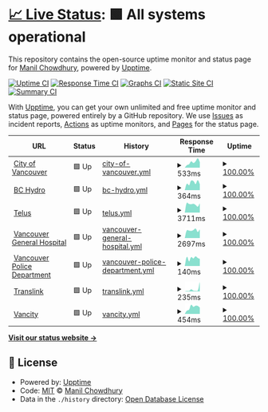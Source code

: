 # [📈 Live Status](https://demo.upptime.js.org): <!--live status--> **🟩 All systems operational**

This repository contains the open-source uptime monitor and status page for [Manil Chowdhury](https://manil.xyz), powered by [Upptime](https://github.com/upptime/upptime).

[![Uptime CI](https://github.com/keywordnew/scaling-robot/workflows/Uptime%20CI/badge.svg)](https://github.com/keywordnew/scaling-robot/actions?query=workflow%3A%22Uptime+CI%22)
[![Response Time CI](https://github.com/keywordnew/scaling-robot/workflows/Response%20Time%20CI/badge.svg)](https://github.com/keywordnew/scaling-robot/actions?query=workflow%3A%22Response+Time+CI%22)
[![Graphs CI](https://github.com/keywordnew/scaling-robot/workflows/Graphs%20CI/badge.svg)](https://github.com/keywordnew/scaling-robot/actions?query=workflow%3A%22Graphs+CI%22)
[![Static Site CI](https://github.com/keywordnew/scaling-robot/workflows/Static%20Site%20CI/badge.svg)](https://github.com/keywordnew/scaling-robot/actions?query=workflow%3A%22Static+Site+CI%22)
[![Summary CI](https://github.com/keywordnew/scaling-robot/workflows/Summary%20CI/badge.svg)](https://github.com/keywordnew/scaling-robot/actions?query=workflow%3A%22Summary+CI%22)

With [Upptime](https://upptime.js.org), you can get your own unlimited and free uptime monitor and status page, powered entirely by a GitHub repository. We use [Issues](https://github.com/keywordnew/scaling-robot/issues) as incident reports, [Actions](https://github.com/keywordnew/scaling-robot/actions) as uptime monitors, and [Pages](https://demo.upptime.js.org) for the status page.

<!--start: status pages-->
<!-- This summary is generated by Upptime (https://github.com/upptime/upptime) -->
<!-- Do not edit this manually, your changes will be overwritten -->
<!-- prettier-ignore -->
| URL | Status | History | Response Time | Uptime |
| --- | ------ | ------- | ------------- | ------ |
| <img alt="" src="https://nilspace.xyz/content/images/2023/05/water.png" height="13"> [City of Vancouver](https://vancouver.ca/home-property-development/water-treatment.aspx) | 🟩 Up | [city-of-vancouver.yml](https://github.com/neighbourhood-cyber/scaling-robot/commits/HEAD/history/city-of-vancouver.yml) | <details><summary><img alt="Response time graph" src="./graphs/city-of-vancouver/response-time-week.png" height="20"> 533ms</summary><br><a href="https://keywordnew.github.io/scaling-robot/history/city-of-vancouver"><img alt="Response time 526" src="https://img.shields.io/endpoint?url=https%3A%2F%2Fraw.githubusercontent.com%2Fneighbourhood-cyber%2Fscaling-robot%2FHEAD%2Fapi%2Fcity-of-vancouver%2Fresponse-time.json"></a><br><a href="https://keywordnew.github.io/scaling-robot/history/city-of-vancouver"><img alt="24-hour response time 539" src="https://img.shields.io/endpoint?url=https%3A%2F%2Fraw.githubusercontent.com%2Fneighbourhood-cyber%2Fscaling-robot%2FHEAD%2Fapi%2Fcity-of-vancouver%2Fresponse-time-day.json"></a><br><a href="https://keywordnew.github.io/scaling-robot/history/city-of-vancouver"><img alt="7-day response time 533" src="https://img.shields.io/endpoint?url=https%3A%2F%2Fraw.githubusercontent.com%2Fneighbourhood-cyber%2Fscaling-robot%2FHEAD%2Fapi%2Fcity-of-vancouver%2Fresponse-time-week.json"></a><br><a href="https://keywordnew.github.io/scaling-robot/history/city-of-vancouver"><img alt="30-day response time 526" src="https://img.shields.io/endpoint?url=https%3A%2F%2Fraw.githubusercontent.com%2Fneighbourhood-cyber%2Fscaling-robot%2FHEAD%2Fapi%2Fcity-of-vancouver%2Fresponse-time-month.json"></a><br><a href="https://keywordnew.github.io/scaling-robot/history/city-of-vancouver"><img alt="1-year response time 526" src="https://img.shields.io/endpoint?url=https%3A%2F%2Fraw.githubusercontent.com%2Fneighbourhood-cyber%2Fscaling-robot%2FHEAD%2Fapi%2Fcity-of-vancouver%2Fresponse-time-year.json"></a></details> | <details><summary><a href="https://keywordnew.github.io/scaling-robot/history/city-of-vancouver">100.00%</a></summary><a href="https://keywordnew.github.io/scaling-robot/history/city-of-vancouver"><img alt="All-time uptime 100.00%" src="https://img.shields.io/endpoint?url=https%3A%2F%2Fraw.githubusercontent.com%2Fneighbourhood-cyber%2Fscaling-robot%2FHEAD%2Fapi%2Fcity-of-vancouver%2Fuptime.json"></a><br><a href="https://keywordnew.github.io/scaling-robot/history/city-of-vancouver"><img alt="24-hour uptime 100.00%" src="https://img.shields.io/endpoint?url=https%3A%2F%2Fraw.githubusercontent.com%2Fneighbourhood-cyber%2Fscaling-robot%2FHEAD%2Fapi%2Fcity-of-vancouver%2Fuptime-day.json"></a><br><a href="https://keywordnew.github.io/scaling-robot/history/city-of-vancouver"><img alt="7-day uptime 100.00%" src="https://img.shields.io/endpoint?url=https%3A%2F%2Fraw.githubusercontent.com%2Fneighbourhood-cyber%2Fscaling-robot%2FHEAD%2Fapi%2Fcity-of-vancouver%2Fuptime-week.json"></a><br><a href="https://keywordnew.github.io/scaling-robot/history/city-of-vancouver"><img alt="30-day uptime 100.00%" src="https://img.shields.io/endpoint?url=https%3A%2F%2Fraw.githubusercontent.com%2Fneighbourhood-cyber%2Fscaling-robot%2FHEAD%2Fapi%2Fcity-of-vancouver%2Fuptime-month.json"></a><br><a href="https://keywordnew.github.io/scaling-robot/history/city-of-vancouver"><img alt="1-year uptime 100.00%" src="https://img.shields.io/endpoint?url=https%3A%2F%2Fraw.githubusercontent.com%2Fneighbourhood-cyber%2Fscaling-robot%2FHEAD%2Fapi%2Fcity-of-vancouver%2Fuptime-year.json"></a></details>
| <img alt="" src="https://nilspace.xyz/content/images/2023/05/power-1.png" height="13"> [BC Hydro](https://www.bchydro.com/) | 🟩 Up | [bc-hydro.yml](https://github.com/neighbourhood-cyber/scaling-robot/commits/HEAD/history/bc-hydro.yml) | <details><summary><img alt="Response time graph" src="./graphs/bc-hydro/response-time-week.png" height="20"> 364ms</summary><br><a href="https://keywordnew.github.io/scaling-robot/history/bc-hydro"><img alt="Response time 428" src="https://img.shields.io/endpoint?url=https%3A%2F%2Fraw.githubusercontent.com%2Fneighbourhood-cyber%2Fscaling-robot%2FHEAD%2Fapi%2Fbc-hydro%2Fresponse-time.json"></a><br><a href="https://keywordnew.github.io/scaling-robot/history/bc-hydro"><img alt="24-hour response time 289" src="https://img.shields.io/endpoint?url=https%3A%2F%2Fraw.githubusercontent.com%2Fneighbourhood-cyber%2Fscaling-robot%2FHEAD%2Fapi%2Fbc-hydro%2Fresponse-time-day.json"></a><br><a href="https://keywordnew.github.io/scaling-robot/history/bc-hydro"><img alt="7-day response time 364" src="https://img.shields.io/endpoint?url=https%3A%2F%2Fraw.githubusercontent.com%2Fneighbourhood-cyber%2Fscaling-robot%2FHEAD%2Fapi%2Fbc-hydro%2Fresponse-time-week.json"></a><br><a href="https://keywordnew.github.io/scaling-robot/history/bc-hydro"><img alt="30-day response time 428" src="https://img.shields.io/endpoint?url=https%3A%2F%2Fraw.githubusercontent.com%2Fneighbourhood-cyber%2Fscaling-robot%2FHEAD%2Fapi%2Fbc-hydro%2Fresponse-time-month.json"></a><br><a href="https://keywordnew.github.io/scaling-robot/history/bc-hydro"><img alt="1-year response time 428" src="https://img.shields.io/endpoint?url=https%3A%2F%2Fraw.githubusercontent.com%2Fneighbourhood-cyber%2Fscaling-robot%2FHEAD%2Fapi%2Fbc-hydro%2Fresponse-time-year.json"></a></details> | <details><summary><a href="https://keywordnew.github.io/scaling-robot/history/bc-hydro">100.00%</a></summary><a href="https://keywordnew.github.io/scaling-robot/history/bc-hydro"><img alt="All-time uptime 100.00%" src="https://img.shields.io/endpoint?url=https%3A%2F%2Fraw.githubusercontent.com%2Fneighbourhood-cyber%2Fscaling-robot%2FHEAD%2Fapi%2Fbc-hydro%2Fuptime.json"></a><br><a href="https://keywordnew.github.io/scaling-robot/history/bc-hydro"><img alt="24-hour uptime 100.00%" src="https://img.shields.io/endpoint?url=https%3A%2F%2Fraw.githubusercontent.com%2Fneighbourhood-cyber%2Fscaling-robot%2FHEAD%2Fapi%2Fbc-hydro%2Fuptime-day.json"></a><br><a href="https://keywordnew.github.io/scaling-robot/history/bc-hydro"><img alt="7-day uptime 100.00%" src="https://img.shields.io/endpoint?url=https%3A%2F%2Fraw.githubusercontent.com%2Fneighbourhood-cyber%2Fscaling-robot%2FHEAD%2Fapi%2Fbc-hydro%2Fuptime-week.json"></a><br><a href="https://keywordnew.github.io/scaling-robot/history/bc-hydro"><img alt="30-day uptime 100.00%" src="https://img.shields.io/endpoint?url=https%3A%2F%2Fraw.githubusercontent.com%2Fneighbourhood-cyber%2Fscaling-robot%2FHEAD%2Fapi%2Fbc-hydro%2Fuptime-month.json"></a><br><a href="https://keywordnew.github.io/scaling-robot/history/bc-hydro"><img alt="1-year uptime 100.00%" src="https://img.shields.io/endpoint?url=https%3A%2F%2Fraw.githubusercontent.com%2Fneighbourhood-cyber%2Fscaling-robot%2FHEAD%2Fapi%2Fbc-hydro%2Fuptime-year.json"></a></details>
| <img alt="" src="https://nilspace.xyz/content/images/2023/05/communication.png" height="13"> [Telus](https://www.telus.com/en) | 🟩 Up | [telus.yml](https://github.com/neighbourhood-cyber/scaling-robot/commits/HEAD/history/telus.yml) | <details><summary><img alt="Response time graph" src="./graphs/telus/response-time-week.png" height="20"> 3711ms</summary><br><a href="https://keywordnew.github.io/scaling-robot/history/telus"><img alt="Response time 2849" src="https://img.shields.io/endpoint?url=https%3A%2F%2Fraw.githubusercontent.com%2Fneighbourhood-cyber%2Fscaling-robot%2FHEAD%2Fapi%2Ftelus%2Fresponse-time.json"></a><br><a href="https://keywordnew.github.io/scaling-robot/history/telus"><img alt="24-hour response time 4083" src="https://img.shields.io/endpoint?url=https%3A%2F%2Fraw.githubusercontent.com%2Fneighbourhood-cyber%2Fscaling-robot%2FHEAD%2Fapi%2Ftelus%2Fresponse-time-day.json"></a><br><a href="https://keywordnew.github.io/scaling-robot/history/telus"><img alt="7-day response time 3711" src="https://img.shields.io/endpoint?url=https%3A%2F%2Fraw.githubusercontent.com%2Fneighbourhood-cyber%2Fscaling-robot%2FHEAD%2Fapi%2Ftelus%2Fresponse-time-week.json"></a><br><a href="https://keywordnew.github.io/scaling-robot/history/telus"><img alt="30-day response time 2849" src="https://img.shields.io/endpoint?url=https%3A%2F%2Fraw.githubusercontent.com%2Fneighbourhood-cyber%2Fscaling-robot%2FHEAD%2Fapi%2Ftelus%2Fresponse-time-month.json"></a><br><a href="https://keywordnew.github.io/scaling-robot/history/telus"><img alt="1-year response time 2849" src="https://img.shields.io/endpoint?url=https%3A%2F%2Fraw.githubusercontent.com%2Fneighbourhood-cyber%2Fscaling-robot%2FHEAD%2Fapi%2Ftelus%2Fresponse-time-year.json"></a></details> | <details><summary><a href="https://keywordnew.github.io/scaling-robot/history/telus">100.00%</a></summary><a href="https://keywordnew.github.io/scaling-robot/history/telus"><img alt="All-time uptime 100.00%" src="https://img.shields.io/endpoint?url=https%3A%2F%2Fraw.githubusercontent.com%2Fneighbourhood-cyber%2Fscaling-robot%2FHEAD%2Fapi%2Ftelus%2Fuptime.json"></a><br><a href="https://keywordnew.github.io/scaling-robot/history/telus"><img alt="24-hour uptime 100.00%" src="https://img.shields.io/endpoint?url=https%3A%2F%2Fraw.githubusercontent.com%2Fneighbourhood-cyber%2Fscaling-robot%2FHEAD%2Fapi%2Ftelus%2Fuptime-day.json"></a><br><a href="https://keywordnew.github.io/scaling-robot/history/telus"><img alt="7-day uptime 100.00%" src="https://img.shields.io/endpoint?url=https%3A%2F%2Fraw.githubusercontent.com%2Fneighbourhood-cyber%2Fscaling-robot%2FHEAD%2Fapi%2Ftelus%2Fuptime-week.json"></a><br><a href="https://keywordnew.github.io/scaling-robot/history/telus"><img alt="30-day uptime 100.00%" src="https://img.shields.io/endpoint?url=https%3A%2F%2Fraw.githubusercontent.com%2Fneighbourhood-cyber%2Fscaling-robot%2FHEAD%2Fapi%2Ftelus%2Fuptime-month.json"></a><br><a href="https://keywordnew.github.io/scaling-robot/history/telus"><img alt="1-year uptime 100.00%" src="https://img.shields.io/endpoint?url=https%3A%2F%2Fraw.githubusercontent.com%2Fneighbourhood-cyber%2Fscaling-robot%2FHEAD%2Fapi%2Ftelus%2Fuptime-year.json"></a></details>
| <img alt="" src="https://nilspace.xyz/content/images/2023/05/hospital.png" height="13"> [Vancouver General Hospital](https://www.vch.ca/en/location/vancouver-general-hospital) | 🟩 Up | [vancouver-general-hospital.yml](https://github.com/neighbourhood-cyber/scaling-robot/commits/HEAD/history/vancouver-general-hospital.yml) | <details><summary><img alt="Response time graph" src="./graphs/vancouver-general-hospital/response-time-week.png" height="20"> 2697ms</summary><br><a href="https://keywordnew.github.io/scaling-robot/history/vancouver-general-hospital"><img alt="Response time 2547" src="https://img.shields.io/endpoint?url=https%3A%2F%2Fraw.githubusercontent.com%2Fneighbourhood-cyber%2Fscaling-robot%2FHEAD%2Fapi%2Fvancouver-general-hospital%2Fresponse-time.json"></a><br><a href="https://keywordnew.github.io/scaling-robot/history/vancouver-general-hospital"><img alt="24-hour response time 2962" src="https://img.shields.io/endpoint?url=https%3A%2F%2Fraw.githubusercontent.com%2Fneighbourhood-cyber%2Fscaling-robot%2FHEAD%2Fapi%2Fvancouver-general-hospital%2Fresponse-time-day.json"></a><br><a href="https://keywordnew.github.io/scaling-robot/history/vancouver-general-hospital"><img alt="7-day response time 2697" src="https://img.shields.io/endpoint?url=https%3A%2F%2Fraw.githubusercontent.com%2Fneighbourhood-cyber%2Fscaling-robot%2FHEAD%2Fapi%2Fvancouver-general-hospital%2Fresponse-time-week.json"></a><br><a href="https://keywordnew.github.io/scaling-robot/history/vancouver-general-hospital"><img alt="30-day response time 2547" src="https://img.shields.io/endpoint?url=https%3A%2F%2Fraw.githubusercontent.com%2Fneighbourhood-cyber%2Fscaling-robot%2FHEAD%2Fapi%2Fvancouver-general-hospital%2Fresponse-time-month.json"></a><br><a href="https://keywordnew.github.io/scaling-robot/history/vancouver-general-hospital"><img alt="1-year response time 2547" src="https://img.shields.io/endpoint?url=https%3A%2F%2Fraw.githubusercontent.com%2Fneighbourhood-cyber%2Fscaling-robot%2FHEAD%2Fapi%2Fvancouver-general-hospital%2Fresponse-time-year.json"></a></details> | <details><summary><a href="https://keywordnew.github.io/scaling-robot/history/vancouver-general-hospital">100.00%</a></summary><a href="https://keywordnew.github.io/scaling-robot/history/vancouver-general-hospital"><img alt="All-time uptime 99.98%" src="https://img.shields.io/endpoint?url=https%3A%2F%2Fraw.githubusercontent.com%2Fneighbourhood-cyber%2Fscaling-robot%2FHEAD%2Fapi%2Fvancouver-general-hospital%2Fuptime.json"></a><br><a href="https://keywordnew.github.io/scaling-robot/history/vancouver-general-hospital"><img alt="24-hour uptime 100.00%" src="https://img.shields.io/endpoint?url=https%3A%2F%2Fraw.githubusercontent.com%2Fneighbourhood-cyber%2Fscaling-robot%2FHEAD%2Fapi%2Fvancouver-general-hospital%2Fuptime-day.json"></a><br><a href="https://keywordnew.github.io/scaling-robot/history/vancouver-general-hospital"><img alt="7-day uptime 100.00%" src="https://img.shields.io/endpoint?url=https%3A%2F%2Fraw.githubusercontent.com%2Fneighbourhood-cyber%2Fscaling-robot%2FHEAD%2Fapi%2Fvancouver-general-hospital%2Fuptime-week.json"></a><br><a href="https://keywordnew.github.io/scaling-robot/history/vancouver-general-hospital"><img alt="30-day uptime 99.98%" src="https://img.shields.io/endpoint?url=https%3A%2F%2Fraw.githubusercontent.com%2Fneighbourhood-cyber%2Fscaling-robot%2FHEAD%2Fapi%2Fvancouver-general-hospital%2Fuptime-month.json"></a><br><a href="https://keywordnew.github.io/scaling-robot/history/vancouver-general-hospital"><img alt="1-year uptime 99.98%" src="https://img.shields.io/endpoint?url=https%3A%2F%2Fraw.githubusercontent.com%2Fneighbourhood-cyber%2Fscaling-robot%2FHEAD%2Fapi%2Fvancouver-general-hospital%2Fuptime-year.json"></a></details>
| <img alt="" src="https://nilspace.xyz/content/images/2023/05/emergency.png" height="13"> [Vancouver Police Department](https://vpd.ca/report-a-crime/) | 🟩 Up | [vancouver-police-department.yml](https://github.com/neighbourhood-cyber/scaling-robot/commits/HEAD/history/vancouver-police-department.yml) | <details><summary><img alt="Response time graph" src="./graphs/vancouver-police-department/response-time-week.png" height="20"> 140ms</summary><br><a href="https://keywordnew.github.io/scaling-robot/history/vancouver-police-department"><img alt="Response time 185" src="https://img.shields.io/endpoint?url=https%3A%2F%2Fraw.githubusercontent.com%2Fneighbourhood-cyber%2Fscaling-robot%2FHEAD%2Fapi%2Fvancouver-police-department%2Fresponse-time.json"></a><br><a href="https://keywordnew.github.io/scaling-robot/history/vancouver-police-department"><img alt="24-hour response time 127" src="https://img.shields.io/endpoint?url=https%3A%2F%2Fraw.githubusercontent.com%2Fneighbourhood-cyber%2Fscaling-robot%2FHEAD%2Fapi%2Fvancouver-police-department%2Fresponse-time-day.json"></a><br><a href="https://keywordnew.github.io/scaling-robot/history/vancouver-police-department"><img alt="7-day response time 140" src="https://img.shields.io/endpoint?url=https%3A%2F%2Fraw.githubusercontent.com%2Fneighbourhood-cyber%2Fscaling-robot%2FHEAD%2Fapi%2Fvancouver-police-department%2Fresponse-time-week.json"></a><br><a href="https://keywordnew.github.io/scaling-robot/history/vancouver-police-department"><img alt="30-day response time 185" src="https://img.shields.io/endpoint?url=https%3A%2F%2Fraw.githubusercontent.com%2Fneighbourhood-cyber%2Fscaling-robot%2FHEAD%2Fapi%2Fvancouver-police-department%2Fresponse-time-month.json"></a><br><a href="https://keywordnew.github.io/scaling-robot/history/vancouver-police-department"><img alt="1-year response time 185" src="https://img.shields.io/endpoint?url=https%3A%2F%2Fraw.githubusercontent.com%2Fneighbourhood-cyber%2Fscaling-robot%2FHEAD%2Fapi%2Fvancouver-police-department%2Fresponse-time-year.json"></a></details> | <details><summary><a href="https://keywordnew.github.io/scaling-robot/history/vancouver-police-department">100.00%</a></summary><a href="https://keywordnew.github.io/scaling-robot/history/vancouver-police-department"><img alt="All-time uptime 100.00%" src="https://img.shields.io/endpoint?url=https%3A%2F%2Fraw.githubusercontent.com%2Fneighbourhood-cyber%2Fscaling-robot%2FHEAD%2Fapi%2Fvancouver-police-department%2Fuptime.json"></a><br><a href="https://keywordnew.github.io/scaling-robot/history/vancouver-police-department"><img alt="24-hour uptime 100.00%" src="https://img.shields.io/endpoint?url=https%3A%2F%2Fraw.githubusercontent.com%2Fneighbourhood-cyber%2Fscaling-robot%2FHEAD%2Fapi%2Fvancouver-police-department%2Fuptime-day.json"></a><br><a href="https://keywordnew.github.io/scaling-robot/history/vancouver-police-department"><img alt="7-day uptime 100.00%" src="https://img.shields.io/endpoint?url=https%3A%2F%2Fraw.githubusercontent.com%2Fneighbourhood-cyber%2Fscaling-robot%2FHEAD%2Fapi%2Fvancouver-police-department%2Fuptime-week.json"></a><br><a href="https://keywordnew.github.io/scaling-robot/history/vancouver-police-department"><img alt="30-day uptime 100.00%" src="https://img.shields.io/endpoint?url=https%3A%2F%2Fraw.githubusercontent.com%2Fneighbourhood-cyber%2Fscaling-robot%2FHEAD%2Fapi%2Fvancouver-police-department%2Fuptime-month.json"></a><br><a href="https://keywordnew.github.io/scaling-robot/history/vancouver-police-department"><img alt="1-year uptime 100.00%" src="https://img.shields.io/endpoint?url=https%3A%2F%2Fraw.githubusercontent.com%2Fneighbourhood-cyber%2Fscaling-robot%2FHEAD%2Fapi%2Fvancouver-police-department%2Fuptime-year.json"></a></details>
| <img alt="" src="https://nilspace.xyz/content/images/2023/05/transportation-1.png" height="13"> [Translink](https://www.translink.ca/) | 🟩 Up | [translink.yml](https://github.com/neighbourhood-cyber/scaling-robot/commits/HEAD/history/translink.yml) | <details><summary><img alt="Response time graph" src="./graphs/translink/response-time-week.png" height="20"> 235ms</summary><br><a href="https://keywordnew.github.io/scaling-robot/history/translink"><img alt="Response time 213" src="https://img.shields.io/endpoint?url=https%3A%2F%2Fraw.githubusercontent.com%2Fneighbourhood-cyber%2Fscaling-robot%2FHEAD%2Fapi%2Ftranslink%2Fresponse-time.json"></a><br><a href="https://keywordnew.github.io/scaling-robot/history/translink"><img alt="24-hour response time 1105" src="https://img.shields.io/endpoint?url=https%3A%2F%2Fraw.githubusercontent.com%2Fneighbourhood-cyber%2Fscaling-robot%2FHEAD%2Fapi%2Ftranslink%2Fresponse-time-day.json"></a><br><a href="https://keywordnew.github.io/scaling-robot/history/translink"><img alt="7-day response time 235" src="https://img.shields.io/endpoint?url=https%3A%2F%2Fraw.githubusercontent.com%2Fneighbourhood-cyber%2Fscaling-robot%2FHEAD%2Fapi%2Ftranslink%2Fresponse-time-week.json"></a><br><a href="https://keywordnew.github.io/scaling-robot/history/translink"><img alt="30-day response time 213" src="https://img.shields.io/endpoint?url=https%3A%2F%2Fraw.githubusercontent.com%2Fneighbourhood-cyber%2Fscaling-robot%2FHEAD%2Fapi%2Ftranslink%2Fresponse-time-month.json"></a><br><a href="https://keywordnew.github.io/scaling-robot/history/translink"><img alt="1-year response time 213" src="https://img.shields.io/endpoint?url=https%3A%2F%2Fraw.githubusercontent.com%2Fneighbourhood-cyber%2Fscaling-robot%2FHEAD%2Fapi%2Ftranslink%2Fresponse-time-year.json"></a></details> | <details><summary><a href="https://keywordnew.github.io/scaling-robot/history/translink">100.00%</a></summary><a href="https://keywordnew.github.io/scaling-robot/history/translink"><img alt="All-time uptime 100.00%" src="https://img.shields.io/endpoint?url=https%3A%2F%2Fraw.githubusercontent.com%2Fneighbourhood-cyber%2Fscaling-robot%2FHEAD%2Fapi%2Ftranslink%2Fuptime.json"></a><br><a href="https://keywordnew.github.io/scaling-robot/history/translink"><img alt="24-hour uptime 100.00%" src="https://img.shields.io/endpoint?url=https%3A%2F%2Fraw.githubusercontent.com%2Fneighbourhood-cyber%2Fscaling-robot%2FHEAD%2Fapi%2Ftranslink%2Fuptime-day.json"></a><br><a href="https://keywordnew.github.io/scaling-robot/history/translink"><img alt="7-day uptime 100.00%" src="https://img.shields.io/endpoint?url=https%3A%2F%2Fraw.githubusercontent.com%2Fneighbourhood-cyber%2Fscaling-robot%2FHEAD%2Fapi%2Ftranslink%2Fuptime-week.json"></a><br><a href="https://keywordnew.github.io/scaling-robot/history/translink"><img alt="30-day uptime 100.00%" src="https://img.shields.io/endpoint?url=https%3A%2F%2Fraw.githubusercontent.com%2Fneighbourhood-cyber%2Fscaling-robot%2FHEAD%2Fapi%2Ftranslink%2Fuptime-month.json"></a><br><a href="https://keywordnew.github.io/scaling-robot/history/translink"><img alt="1-year uptime 100.00%" src="https://img.shields.io/endpoint?url=https%3A%2F%2Fraw.githubusercontent.com%2Fneighbourhood-cyber%2Fscaling-robot%2FHEAD%2Fapi%2Ftranslink%2Fuptime-year.json"></a></details>
| <img alt="" src="https://nilspace.xyz/content/images/2023/05/payment.png" height="13"> [Vancity](https://www.vancity.com/) | 🟩 Up | [vancity.yml](https://github.com/neighbourhood-cyber/scaling-robot/commits/HEAD/history/vancity.yml) | <details><summary><img alt="Response time graph" src="./graphs/vancity/response-time-week.png" height="20"> 454ms</summary><br><a href="https://keywordnew.github.io/scaling-robot/history/vancity"><img alt="Response time 513" src="https://img.shields.io/endpoint?url=https%3A%2F%2Fraw.githubusercontent.com%2Fneighbourhood-cyber%2Fscaling-robot%2FHEAD%2Fapi%2Fvancity%2Fresponse-time.json"></a><br><a href="https://keywordnew.github.io/scaling-robot/history/vancity"><img alt="24-hour response time 433" src="https://img.shields.io/endpoint?url=https%3A%2F%2Fraw.githubusercontent.com%2Fneighbourhood-cyber%2Fscaling-robot%2FHEAD%2Fapi%2Fvancity%2Fresponse-time-day.json"></a><br><a href="https://keywordnew.github.io/scaling-robot/history/vancity"><img alt="7-day response time 454" src="https://img.shields.io/endpoint?url=https%3A%2F%2Fraw.githubusercontent.com%2Fneighbourhood-cyber%2Fscaling-robot%2FHEAD%2Fapi%2Fvancity%2Fresponse-time-week.json"></a><br><a href="https://keywordnew.github.io/scaling-robot/history/vancity"><img alt="30-day response time 513" src="https://img.shields.io/endpoint?url=https%3A%2F%2Fraw.githubusercontent.com%2Fneighbourhood-cyber%2Fscaling-robot%2FHEAD%2Fapi%2Fvancity%2Fresponse-time-month.json"></a><br><a href="https://keywordnew.github.io/scaling-robot/history/vancity"><img alt="1-year response time 513" src="https://img.shields.io/endpoint?url=https%3A%2F%2Fraw.githubusercontent.com%2Fneighbourhood-cyber%2Fscaling-robot%2FHEAD%2Fapi%2Fvancity%2Fresponse-time-year.json"></a></details> | <details><summary><a href="https://keywordnew.github.io/scaling-robot/history/vancity">100.00%</a></summary><a href="https://keywordnew.github.io/scaling-robot/history/vancity"><img alt="All-time uptime 100.00%" src="https://img.shields.io/endpoint?url=https%3A%2F%2Fraw.githubusercontent.com%2Fneighbourhood-cyber%2Fscaling-robot%2FHEAD%2Fapi%2Fvancity%2Fuptime.json"></a><br><a href="https://keywordnew.github.io/scaling-robot/history/vancity"><img alt="24-hour uptime 100.00%" src="https://img.shields.io/endpoint?url=https%3A%2F%2Fraw.githubusercontent.com%2Fneighbourhood-cyber%2Fscaling-robot%2FHEAD%2Fapi%2Fvancity%2Fuptime-day.json"></a><br><a href="https://keywordnew.github.io/scaling-robot/history/vancity"><img alt="7-day uptime 100.00%" src="https://img.shields.io/endpoint?url=https%3A%2F%2Fraw.githubusercontent.com%2Fneighbourhood-cyber%2Fscaling-robot%2FHEAD%2Fapi%2Fvancity%2Fuptime-week.json"></a><br><a href="https://keywordnew.github.io/scaling-robot/history/vancity"><img alt="30-day uptime 100.00%" src="https://img.shields.io/endpoint?url=https%3A%2F%2Fraw.githubusercontent.com%2Fneighbourhood-cyber%2Fscaling-robot%2FHEAD%2Fapi%2Fvancity%2Fuptime-month.json"></a><br><a href="https://keywordnew.github.io/scaling-robot/history/vancity"><img alt="1-year uptime 100.00%" src="https://img.shields.io/endpoint?url=https%3A%2F%2Fraw.githubusercontent.com%2Fneighbourhood-cyber%2Fscaling-robot%2FHEAD%2Fapi%2Fvancity%2Fuptime-year.json"></a></details>

<!--end: status pages-->

[**Visit our status website →**](https://demo.upptime.js.org)

## 📄 License

- Powered by: [Upptime](https://github.com/upptime/upptime)
- Code: [MIT](./LICENSE) © [Manil Chowdhury](https://manil.xyz)
- Data in the `./history` directory: [Open Database License](https://opendatacommons.org/licenses/odbl/1-0/)
